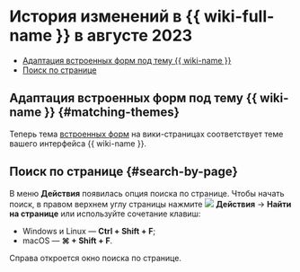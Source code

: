 # История изменений в {{ wiki-full-name }} в августе 2023

* [Адаптация встроенных форм под тему {{ wiki-name }}](#matching-themes)
* [Поиск по странице](#search-by-page)

## Адаптация встроенных форм под тему {{ wiki-name }} {#matching-themes}

Теперь тема [встроенных форм](../actions/forms.md) на вики-страницах соответствует теме вашего интерфейса {{ wiki-name }}.

## Поиск по странице {#search-by-page}

В меню **Действия** появилась опция поиска по странице. Чтобы начать поиск, в правом верхнем углу страницы нажмите ![](../../_assets/wiki/svg/actions-icon.svg) **Действия** → **Найти на странице** или используйте сочетание клавиш:
* Windows и Linux — **Ctrl + Shift + F**;
* macOS — **⌘ + Shift + F**.

Справа откроется окно поиска по странице.
